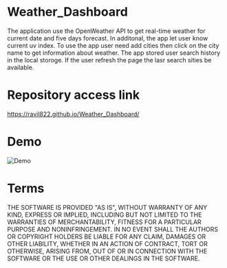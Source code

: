 # Weather_Dashboard

The application use the OpenWeather API to get real-time weather for current date and five days forecast. In additonal, the app let user know current uv index.
To use the app  user need add cities then click on the city name to get information about weather.
The app stored user search history in the local storoge. If the user refresh the page the lasr search sities be available. 


# Repository access link

https://ravil822.github.io/Weather_Dashboard/



# Demo
<img alt="Demo" src="assets/pictures/Screenshot(130).png">



# Terms

THE SOFTWARE IS PROVIDED "AS IS", WITHOUT WARRANTY OF ANY KIND, EXPRESS OR IMPLIED, INCLUDING BUT NOT LIMITED TO THE WARRANTIES OF MERCHANTABILITY, FITNESS FOR A PARTICULAR PURPOSE AND NONINFRINGEMENT. IN NO EVENT SHALL THE AUTHORS OR COPYRIGHT HOLDERS BE LIABLE FOR ANY CLAIM, DAMAGES OR OTHER LIABILITY, WHETHER IN AN ACTION OF CONTRACT, TORT OR OTHERWISE, ARISING FROM, OUT OF OR IN CONNECTION WITH THE SOFTWARE OR THE USE OR OTHER DEALINGS IN THE SOFTWARE.